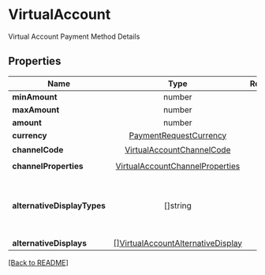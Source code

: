 # VirtualAccount

Virtual Account Payment Method Details

## Properties

| Name | Type | Required | Description | Examples |
|------------|:-------------:|:-------------:|-------------|:-------------:|
| **minAmount** | number |  |  | | |
**maxAmount** | number |  |  | | |
**amount** | number |  |  | | |
**currency** | [PaymentRequestCurrency](PaymentRequestCurrency.md) |  |  | | |
**channelCode** | [VirtualAccountChannelCode](VirtualAccountChannelCode.md) | ☑️ |  | | |
**channelProperties** | [VirtualAccountChannelProperties](VirtualAccountChannelProperties.md) | ☑️ |  | | |
**alternativeDisplayTypes** | []string |  | Alternative display requested for the virtual account | | |
**alternativeDisplays** | [[]VirtualAccountAlternativeDisplay](VirtualAccountAlternativeDisplay.md) |  |  | | |



[[Back to README]](../../README.md)